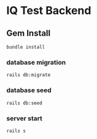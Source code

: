 # IQ Test Backend

## Gem Install
```
bundle install
```
### database migration
```
rails db:migrate
```
### database seed
```
rails db:seed
```
### server start
```
rails s
```